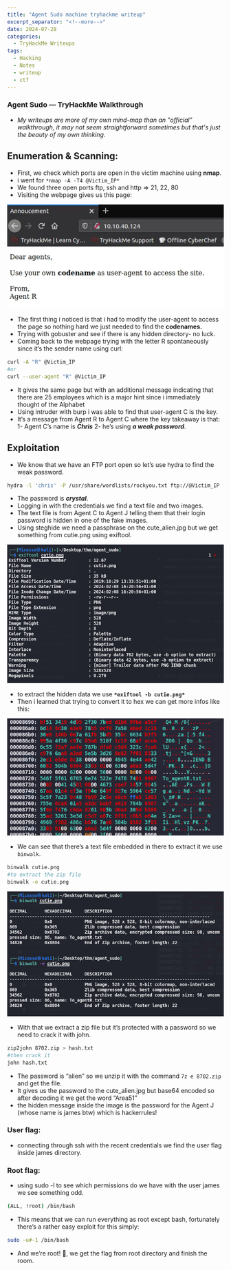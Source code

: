 ```yaml
---
title: "Agent Sudo machine tryhackme writeup"
excerpt_separator: "<!--more-->"
date: 2024-07-28
categories:
  - TryHackMe Writeups
tags:
  - Hacking
  - Notes
  - writeup
  - ctf
---
```



### Agent Sudo — TryHackMe Walkthrough

- *My writeups are more of my own mind-map than an "official" walkthrough, it may not seem straightforward sometimes but that's just the beauty of my own thinking.*


## Enumeration & Scanning:

- First, we check which ports are open in the victim machine using **nmap**.
- i went for `*nmap -A -T4 @Victim_IP*`
- We found three open ports ftp, ssh and http ⇒ 21, 22, 80
- Visiting the webpage gives us this page:

![agent-01](/assets/images/agent-01.png)

- The first thing i noticed is that i had to modify the user-agent to access the page so nothing hard we just needed to find the **codenames.**
- Trying with gobuster and see if there is any hidden directory- no luck.
- Coming back to the webpage trying with the letter R spontaneously since it’s the sender name using curl:

```bash
curl -A "R" @Victim_IP
#or
curl --user-agent "R" @Victim_IP
```

- It gives the same page but with an additional message indicating that there are 25 employees which is a major hint since i immediately thought of the Alphabet
- Using intruder with burp i was able to find that user-agent C is the key.
- It’s a message from Agent R to Agent C where the key takeaway is that: 
1- Agent C’s name is ***Chris*** 
2- he’s using ***a weak password***.

## Exploitation

- We know that we have an FTP port open so let’s use hydra to find the weak password.

```bash
hydra -l 'chris' -P /usr/share/wordlists/rockyou.txt ftp://@Victim_IP
```

- The password is ***crystal***.
- Logging in with the credentials we find a text file and two images.
- The text file is from Agent C to Agent J telling them that their login password is hidden in one of the fake images.
- Using steghide we need a passphrase on the cute_alien.jpg but we get something from cutie.png using exiftool.

![agent-02](/assets/images/agent-02.png)

- to extract the hidden data we use **`*exiftool -b cutie.png*`**
- Then i learned that trying to convert it to hex we can get more infos like this:

![agent-03](/assets/images/agent-03.png)

- We can see that there’s a text file embedded in there to extract it we use `binwalk`.

```bash
binwalk cutie.png
#to extract the zip file
binwalk -e cutie.png
```

![agent-04](/assets/images/agent-04.png)

- With that we extract a zip file but it’s protected with a password so we need to crack it with john.

```bash
zip2john 8702.zip > hash.txt
#then crack it
john hash.txt
```

- The password is “alien” so we unzip it with the command `7z e 8702.zip` and get the file.
- It gives us the password to the cute_alien.jpg but base64 encoded so after decoding it we get the word “Area51”
- the hidden message inside the image is the password for the Agent J (whose name is james btw) which is hackerrules!

### User flag:

- connecting through ssh with the recent credentials we find the user flag inside james directory.

### Root flag:

- using sudo -l to see which permissions do we have with the user james we see something odd.

```bash
(ALL, !root) /bin/bash
```

- This means that we can run everything as root except bash, fortunately there’s a rather easy exploit for this simply:

  

```bash
sudo -u#-1 /bin/bash
```

- And we’re root! 🥳, we get the flag from root directory and finish the room.